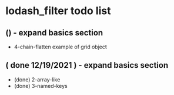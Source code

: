 # lodash\_filter todo list

## () - expand basics section
* 4-chain-flatten example of grid object

## ( done 12/19/2021 ) - expand basics section
* (done) 2-array-like
* (done) 3-named-keys

